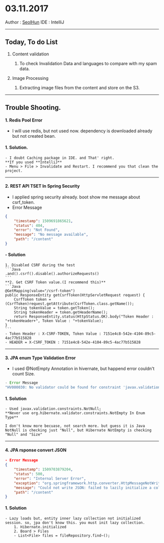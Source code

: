 # 03.11.2017
Author : [SeolHun](https://github.com/SeolHun)
IDE : IntelliJ

---
## Today, To do List
1. Content validation
	1. To check Invalidation Data and languages to compare with my spam data.

2. Image Processing
	1. Extracting image files from the content and store on the S3.

---
## Trouble Shooting.
#### 1. Redis Pool Error 
- I will use redis, but not used now. dependency is downloaded already but not created bean.

#### 1. Solution.
    - I doubt Caching package in IDE. and That' right.
    **If you used **IntelliJ**
    - Menu > File > Invalidate and Restart. I recommend you that clean the project.

---
#### 2. REST API TSET In Spring Security
- I applied spring security already. boot show me message about csrf_token.
- Error Message
```JSON
{
    "timestamp": 1509691865621,
    "status": 404,
    "error": "Not Found",
    "message": "No message available",
    "path": "/content"
}
```
#### - Solution
	1. Disabled CSRF during the test
	```Java
	.and().csrf().disable().authorizeRequests()
	```
	**2. Get CSRF Token value.(I recommend this)**
	```Java
    @GetMapping(value="/csrf-token")
    public ResponseEntity getCsrfToken(HttpServletRequest request) {
        CsrfToken token = (CsrfToken)request.getAttribute(CsrfToken.class.getName());
        String tokenValue = token.getToken();
        String tokenHeader = token.getHeaderName();
        return ResponseEntity.status(HttpStatus.OK).body("Token Header : "+tokenHeader+", Token Value : "+tokenValue);
    }	
	```
	- Token Header : X-CSRF-TOKEN, Token Value : 7151e4c8-542e-4104-89c5-4ac77b515828
	- HEADER = X-CSRF_TOKEN : 7151e4c8-542e-4104-89c5-4ac77b515828

---
#### 3. JPA enum Type Validation Error
- I used @NotEmpty Annotation in hivernate, but happend error couldn't count Size.
```Java
- Error Message
"HV000030: No validator could be found for constraint 'javax.validation.constraints.Size' validating type 'hi.cord.com.jpa2.content.domain.ContentType'. Check configuration for 'contentType'",
```

#### 1. Solution
    - Used javax.validation.constraints.NotNull;
    **Never use org.hibernate.validator.constraints.NotEmpty In Enum Type**

    I don't know more becuase, not search more. but guess it is Java NotNull is checking just "Null", but Hibernate NotEmpty is checking "Null" and "Size"

---
#### 4. JPA rsponse convert JSON
```JSON
- Error Message
{
    "timestamp": 1509703879204,
    "status": 500,
    "error": "Internal Server Error",
    "exception": "org.springframework.http.converter.HttpMessageNotWritableException",
    "message": "Could not write JSON: failed to lazily initialize a collection of role: hi.cord.com.jpa2.content.domain.Content.comments, could not initialize proxy - no Session; nested exception is com.fasterxml.jackson.databind.JsonMappingException: failed to lazily initialize a collection of role: hi.cord.com.jpa2.content.domain.Content.comments, could not initialize proxy - no Session (through reference chain: hi.cord.com.common.domain.pagination.Pagination[\"list\"]->java.util.Collections$UnmodifiableRandomAccessList[0]->hi.cord.com.jpa2.content.domain.Content[\"comments\"])",
    "path": "/content"
}
```
#### 1. Solution
    - Lazy loads but, entity inner lazy collection not initialized session. so, jpa don't know this. you must init lazy collection.
    	1. Hibernate.initialized
    	2. Board > Files 
    	- List<File> files = fileRepository.find~();



